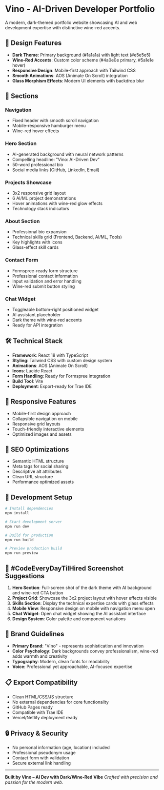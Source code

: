 # Vino - AI-Driven Developer Portfolio

A modern, dark-themed portfolio website showcasing AI and web development expertise with distinctive wine-red accents.

## 🎨 Design Features

- **Dark Theme**: Primary background (#1a1a1a) with light text (#e5e5e5)
- **Wine-Red Accents**: Custom color scheme (#4a0e0e primary, #5a1e1e hover)
- **Responsive Design**: Mobile-first approach with Tailwind CSS
- **Smooth Animations**: AOS (Animate On Scroll) integration
- **Glass Morphism Effects**: Modern UI elements with backdrop blur

## 🚀 Sections

### Navigation
- Fixed header with smooth scroll navigation
- Mobile-responsive hamburger menu
- Wine-red hover effects

### Hero Section
- AI-generated background with neural network patterns
- Compelling headline: "Vino: AI-Driven Dev"
- 50-word professional bio
- Social media links (GitHub, LinkedIn, Email)

### Projects Showcase
- 3x2 responsive grid layout
- 6 AI/ML project demonstrations
- Hover animations with wine-red glow effects
- Technology stack indicators

### About Section
- Professional bio expansion
- Technical skills grid (Frontend, Backend, AI/ML, Tools)
- Key highlights with icons
- Glass-effect skill cards

### Contact Form
- Formspree-ready form structure
- Professional contact information
- Input validation and error handling
- Wine-red submit button styling

### Chat Widget
- Toggleable bottom-right positioned widget
- AI assistant placeholder
- Dark theme with wine-red accents
- Ready for API integration

## 🛠 Technical Stack

- **Framework**: React 18 with TypeScript
- **Styling**: Tailwind CSS with custom design system
- **Animations**: AOS (Animate On Scroll)
- **Icons**: Lucide React
- **Form Handling**: Ready for Formspree integration
- **Build Tool**: Vite
- **Deployment**: Export-ready for Trae IDE

## 📱 Responsive Features

- Mobile-first design approach
- Collapsible navigation on mobile
- Responsive grid layouts
- Touch-friendly interactive elements
- Optimized images and assets

## 🎯 SEO Optimizations

- Semantic HTML structure
- Meta tags for social sharing
- Descriptive alt attributes
- Clean URL structure
- Performance optimized assets

## 🔧 Development Setup

```bash
# Install dependencies
npm install

# Start development server
npm run dev

# Build for production
npm run build

# Preview production build
npm run preview
```

## 📸 #CodeEveryDayTilHired Screenshot Suggestions

1. **Hero Section**: Full-screen shot of the dark theme with AI background and wine-red CTA button
2. **Project Grid**: Showcase the 3x2 project layout with hover effects visible
3. **Skills Section**: Display the technical expertise cards with glass effects
4. **Mobile View**: Responsive design on mobile with navigation menu open
5. **Chat Widget**: Open chat widget showing the AI assistant interface
6. **Design System**: Color palette and component variations

## 🎨 Brand Guidelines

- **Primary Brand**: "Vino" - represents sophistication and innovation
- **Color Psychology**: Dark backgrounds convey professionalism, wine-red adds warmth and creativity
- **Typography**: Modern, clean fonts for readability
- **Voice**: Professional yet approachable, AI-focused expertise

## 📋 Export Compatibility

- Clean HTML/CSS/JS structure
- No external dependencies for core functionality
- GitHub Pages ready
- Compatible with Trae IDE
- Vercel/Netlify deployment ready

## 🔒 Privacy & Security

- No personal information (age, location) included
- Professional pseudonym usage
- Contact form with validation
- Secure external link handling

---

**Built by Vino – AI Dev with Dark/Wine-Red Vibe**
*Crafted with precision and passion for the modern web.*
